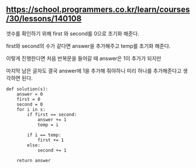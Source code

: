 ## https://school.programmers.co.kr/learn/courses/30/lessons/140108

갯수를 확인하기 위해 first 와 second를 0으로 초기화 해준다.

first와 second의 수가 같다면 answer을 추가해주고 temp를 초기화 해준다.

이렇게 진행한다면 처음 반복문을 들어갈 때 answer은 1이 추가가 되지만

마지막 남은 글자도 결국 answer에 1을 추가해 줘야하니 미리 하나를 추가해준다고 생각하면 된다.

```
def solution(s):
    answer = 0
    first = 0
    second = 0
    for i in s:
        if first == second:
            answer += 1
            temp = i
            
        if i == temp:
            first += 1
        else:
            second += 1
            
    return answer